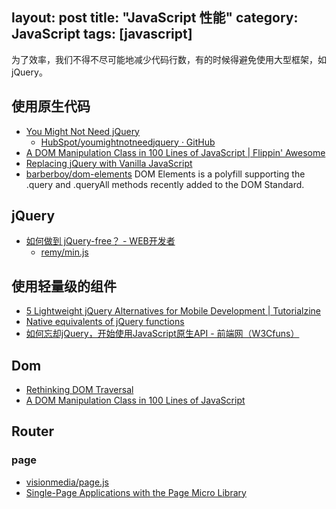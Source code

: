 layout: post
title: "JavaScript 性能"
category: JavaScript
tags: [javascript]
---
为了效率，我们不得不尽可能地减少代码行数，有的时候得避免使用大型框架，如jQuery。

## 使用原生代码

- [You Might Not Need jQuery](http://youmightnotneedjquery.com/?utm_source=javascriptweekly&utm_medium=email)
    - [HubSpot/youmightnotneedjquery · GitHub](https://github.com/HubSpot/YouMightNotNeedjQuery)
- [A DOM Manipulation Class in 100 Lines of JavaScript | Flippin' Awesome](http://flippinawesome.org/2014/03/10/a-dom-manipulation-class-in-100-lines-of-javascript/)
- [Replacing jQuery with Vanilla JavaScript](http://flippinawesome.org/2014/05/05/replacing-jquery-with-vanilla-javascript/?-jquery-with-vanilla-javascript)
- [barberboy/dom-elements](https://github.com/barberboy/dom-elements) DOM Elements is a polyfill supporting the .query and .queryAll methods recently added to the DOM Standard.

## jQuery

- [如何做到 jQuery-free？ - WEB开发者](http://www.admin10000.com/document/2043.html)
	- [remy/min.js](https://github.com/remy/min.js)

## 使用轻量级的组件

- [5 Lightweight jQuery Alternatives for Mobile Development | Tutorialzine](http://tutorialzine.com/2012/04/5-lightweight-jquery-alternatives/)
- [Native equivalents of jQuery functions](http://www.leebrimelow.com/native-methods-jQuery/)
- [如何忘却jQuery，开始使用JavaScript原生API - 前端网（W3Cfuns）](http://www.w3cfuns.com/article-5599069-1-1.html)

## Dom

- [Rethinking DOM Traversal](http://flippinawesome.org/2014/05/12/rethinking-dom-traversal)
- [A DOM Manipulation Class in 100 Lines of JavaScript](http://flippinawesome.org/2014/03/10/a-dom-manipulation-class-in-100-lines-of-javascript/)

## Router

### page

- [visionmedia/page.js](https://github.com/visionmedia/page.js)
- [Single-Page Applications with the Page Micro Library](http://flippinawesome.org/2014/04/28/single-page-applications-with-the-page-micro-library/?-page-applications-with-the-page-micro-library)